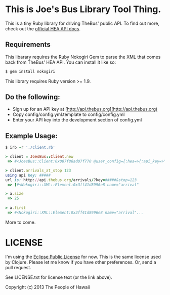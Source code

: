 # This is Joe's Bus Library Tool Thing.

This is a tiny Ruby library for driving TheBus' public API.  To find out more, check out the [official HEA API docs](http://hea.thebus.org/api_info.asp "HEA API Page").

## Requirements

This libarary requires the Ruby Nokogiri Gem to parse the XML that comes back from TheBus' HEA API. You can install it like so:
````bash
$ gem install nokogiri
````
This library requires Ruby version >= 1.9.

## Do the following:
* Sign up for an API key at [http://api.thebus.org](http://api.thebus.org)
* Copy config/config.yml.template to config/config.yml
* Enter your API key into the development section of config.yml

## Example Usage:
````ruby
$ irb -r './client.rb'

> client = JoesBus::Client.new
 => #<JoesBus::Client:0x007f86ad07f770 @user_config={:hea=>{:api_key=>"####"}}, @config={:api_key=>"#####"}>

> client.arrivals_at_stop 123
using api key: #####
url is: http://api.thebus.org/arrivals/?key=#####&stop=123
 => [#<Nokogiri::XML::Element:0x3ff41d8996e8 name="arrival"

> a.size
 => 25
 
> a.first
 => #<Nokogiri::XML::Element:0x3ff41d8996e8 name="arrival"...
````

More to come.

# LICENSE

I'm using the [Eclipse Public License](http://opensource.org/licenses/EPL-1.0 "Eclipse Public License") for now. This is the same license used by Clojure. Please let me know if you have other preferences.  Or, send a pull request.

See LICENSE.txt for license text (or the link above).

Copyright (c) 2013 The People of Hawaii
